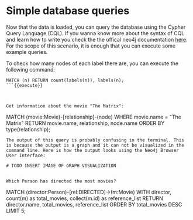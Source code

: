 # Simple database queries

Now that the data is loaded, you can query the database using the Cypher Query Language (CQL). If you wanna know more about the syntax of CQL and learn how to write you check the the offical neo4j documentation [here](https://neo4j.com/developer/cypher/). For the scope of this scenario, it is enough that you can execute some example queries.

To check how many nodes of each label there are, you can execute the following command:  
```
MATCH (n) RETURN count(labels(n)), labels(n);
```{{execute}}



Get information about the movie "The Matrix":  
```
MATCH (movie:Movie)-[relationship]-(node) 
WHERE movie.name = "The Matrix" 
RETURN movie.name, relationship, node.name
ORDER BY type(relationship);
```{{execute}}
The output of this query is probably confusing in the terminal. This is because the output is a graph and it can not be visualized in the command line. Here is how the output looks using the Neo4j Browser User Interface:

# TODO INSERT IMAGE OF GRAPH VISUALIZATION


Which Person has directed the most movies?
```
MATCH (director:Person)-[rel:DIRECTED]->(m:Movie)
WITH director, count(m) as total_movies, collect(m.id) as reference_list
RETURN director.name, total_movies, reference_list
ORDER BY total_movies DESC
LIMIT 5;
```{{execute}}

